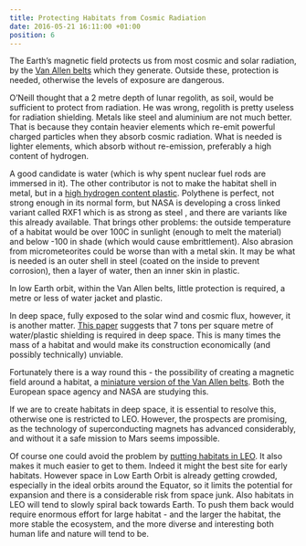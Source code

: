 ```yaml
---
title: Protecting Habitats from Cosmic Radiation
date: 2016-05-21 16:11:00 +01:00
position: 6
---
```


The Earth’s magnetic field protects us from most cosmic and solar radiation, by the [Van Allen belts][van-allen-belts] which they generate. Outside these, protection is needed, otherwise the levels of exposure are dangerous.

O’Neill thought that a 2 metre depth of  lunar regolith, as soil, would be sufficient to protect from radiation. He was wrong, regolith  is pretty useless for radiation shielding. Metals like steel and aluminium are not much better. That is because they contain heavier elements which re-emit powerful charged particles when they absorb cosmic radiation. What is needed is lighter elements, which absorb without re-emission, preferably a high content of hydrogen.

A good candidate is water (which is why spent nuclear fuel rods are immersed in it). The other contributor is not to make the habitat shell in metal, but in a [high hydrogen content plastic][plastic]. Polythene is perfect,  not strong enough in its normal form, but NASA is developing a cross linked variant called RXF1 which is as strong as steel , and there are variants like this already available.  That brings other problems: the outside temperature of a habitat would be over 100C in sunlight (enough to melt the material) and below -100 in shade (which would cause embrittlement). Also abrasion from micrometeorites could be worse than with a metal skin. It may be what is needed is an outer shell in steel (coated on the inside to prevent corrosion), then a layer of water, then an inner skin in plastic. 

In low Earth orbit, within the Van Allen belts, little protection is required, a metre or less of water jacket and plastic. 

In deep space, fully exposed to the solar wind and cosmic flux, however, it is another matter. [This paper](http://space.alglobus.net/papers/RadiationPaper.pdf) suggests that 7 tons per square metre of water/plastic shielding is required in deep space. This is many times the mass of a habitat and would make its construction economically (and possibly technically) unviable. 

Fortunately there is a way round this - the possibility of creating a magnetic field around  a habitat, a [miniature version of the Van Allen belts][mini-van-allen-belts]. Both the European space agency and NASA are studying this. 

If we are to create habitats in deep space, it is essential to resolve this, otherwise one is restricted to LEO. However, the prospects are promising, as the technology of superconducting magnets has advanced considerably, and without it a safe mission to Mars seems impossible.  

Of course one could avoid the problem by [putting habitats in LEO](http://space.alglobus.net/papers/Easy.pdf). It also makes it much easier to get to them. Indeed it might the best site for early habitats. However space in Low Earth Orbit is already getting crowded, especially in the ideal orbits around the Equator, so it limits the potential for expansion and there is a considerable risk from space junk. Also habitats in LEO will tend to slowly spiral back towards Earth. To push them back would require enormous effort for large habitat - and the larger the habitat, the more stable the ecosystem, and the more diverse and interesting both human life and nature will tend to be. 


[van-allen-belts]: https://en.wikipedia.org/wiki/Van_Allen_radiation_belt

[plastic]: https://www.theengineer.co.uk/plastic-spaceships/
[mini-van-allen-belts]: http://www.universetoday.com/108728/can-a-mega-magnetic-field-protect-astronauts-from-radiation/
